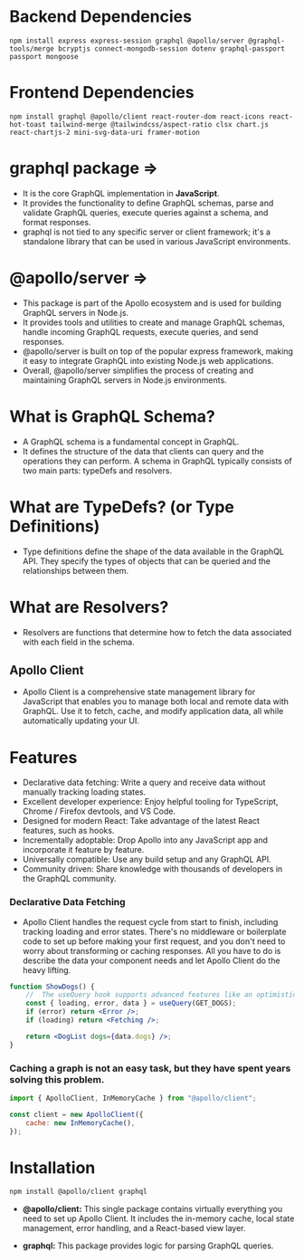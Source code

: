 # Backend Dependencies
```
npm install express express-session graphql @apollo/server @graphql-tools/merge bcryptjs connect-mongodb-session dotenv graphql-passport passport mongoose
```



# Frontend Dependencies
```
npm install graphql @apollo/client react-router-dom react-icons react-hot-toast tailwind-merge @tailwindcss/aspect-ratio clsx chart.js react-chartjs-2 mini-svg-data-uri framer-motion
```

# graphql package =>

-   It is the core GraphQL implementation in **JavaScript**.
-   It provides the functionality to define GraphQL schemas, parse and validate GraphQL queries, execute queries against a schema, and format responses.
-   graphql is not tied to any specific server or client framework; it's a standalone library that can be used in various JavaScript environments.

# @apollo/server =>

-   This package is part of the Apollo ecosystem and is used for building GraphQL servers in Node.js.
-   It provides tools and utilities to create and manage GraphQL schemas, handle incoming GraphQL requests, execute queries, and send responses.
-   @apollo/server is built on top of the popular express framework, making it easy to integrate GraphQL into existing Node.js web applications.
-   Overall, @apollo/server simplifies the process of creating and maintaining GraphQL servers in Node.js environments.

# What is GraphQL Schema?

-   A GraphQL schema is a fundamental concept in GraphQL.
-   It defines the structure of the data that clients can query and the operations they can perform. A schema in GraphQL typically consists of two main parts: typeDefs and resolvers.

# What are TypeDefs? (or Type Definitions)

-   Type definitions define the shape of the data available in the GraphQL API. They specify the types of objects that can be queried and the relationships between them.

# What are Resolvers?

-   Resolvers are functions that determine how to fetch the data associated with each field in the schema.

## Apollo Client

-   Apollo Client is a comprehensive state management library for JavaScript that enables you to manage both local and remote data with GraphQL. Use it to fetch, cache, and modify application data, all while automatically updating your UI.

# Features

-   Declarative data fetching: Write a query and receive data without manually tracking loading states.
-   Excellent developer experience: Enjoy helpful tooling for TypeScript, Chrome / Firefox devtools, and VS Code.
-   Designed for modern React: Take advantage of the latest React features, such as hooks.
-   Incrementally adoptable: Drop Apollo into any JavaScript app and incorporate it feature by feature.
-   Universally compatible: Use any build setup and any GraphQL API.
-   Community driven: Share knowledge with thousands of developers in the GraphQL community.

### Declarative Data Fetching

-   Apollo Client handles the request cycle from start to finish, including tracking loading and error states. There's no middleware or boilerplate code to set up before making your first request, and you don't need to worry about transforming or caching responses. All you have to do is describe the data your component needs and let Apollo Client do the heavy lifting.

```jsx
function ShowDogs() {
	//  The useQuery hook supports advanced features like an optimistic UI, refetching, and pagination.
	const { loading, error, data } = useQuery(GET_DOGS);
	if (error) return <Error />;
	if (loading) return <Fetching />;

	return <DogList dogs={data.dogs} />;
}
```

### Caching a graph is not an easy task, but they have spent years solving this problem.

```jsx
import { ApolloClient, InMemoryCache } from "@apollo/client";

const client = new ApolloClient({
	cache: new InMemoryCache(),
});
```

# Installation

```bash
npm install @apollo/client graphql
```

-   **@apollo/client:** This single package contains virtually everything you need to set up Apollo Client. It includes the in-memory cache, local state management, error handling, and a React-based view layer.

-   **graphql:** This package provides logic for parsing GraphQL queries.